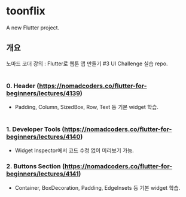 # toonflix

A new Flutter project.

## 개요

노마드 코더 강의 : Flutter로 웹툰 앱 만들기 #3 UI Challenge 실습 repo. <br /> <br />

### 0. Header (https://nomadcoders.co/flutter-for-beginners/lectures/4139)

- Padding, Column, SizedBox, Row, Text 등 기본 widget 학습.
  <br /> <br />

### 1. Developer Tools (https://nomadcoders.co/flutter-for-beginners/lectures/4140)

- Widget Inspector에서 코드 수정 없이 미리보기 가능.

### 2. Buttons Section (https://nomadcoders.co/flutter-for-beginners/lectures/4141)

- Container, BoxDecoration, Padding, EdgeInsets 등 기본 widget 학습.
